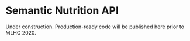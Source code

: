 # Semantic Nutrition API
Under construction. Production-ready code will be published here prior to MLHC 2020.
